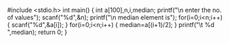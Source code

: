 #include <stdio.h>
int main() 
{
int a[100],n,i,median;
printf("\n enter the no. of values");
scanf("%d",&n);
printf("\n median element is");
for(i=0;i<n;i++)
{
	scanf("%d",&a[i]);
}
for(i=0;i<n;i++)
{
	median=a[(i+1)/2];
}
printf("\t %d ",median);
return 0;
} 
